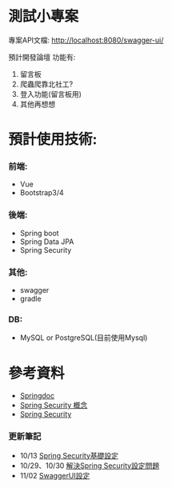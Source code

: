 # 測試小專案
專案API文檔: [http://localhost:8080/swagger-ui/](http://localhost:8080/swagger-ui/)

預計開發論壇
功能有:
1. 留言板
2. 爬蟲爬靠北社工?
3. 登入功能(留言板用)
4. 其他再想想

# 預計使用技術:
### 前端:
* Vue
* Bootstrap3/4
### 後端:
* Spring boot
* Spring Data JPA
* Spring Security

### 其他:
* swagger
* gradle

### DB:
* MySQL or PostgreSQL(目前使用Mysql)



# 參考資料
* [Springdoc](https://waynestalk.com/springdoc-openapi-tutorial/)
* [Spring Security 概念](https://waynestalk.com/spring-security-architecture-explained/)
* [Spring Security](https://codertw.com/%E7%A8%8B%E5%BC%8F%E8%AA%9E%E8%A8%80/300662/)


### 更新筆記
* 10/13 [Spring Security基礎設定](https://hackmd.io/aCPS0qYeQ6O2Wq7O1QsCBQ?both)
* 10/29、10/30 [解決Spring Security設定問題](https://hackmd.io/GDnU7AhJQkqEXOd5ICfJHA)
* 11/02 [SwaggerUI設定](https://hackmd.io/fsUVJPBSTwqQfi9UDs5uDA?both)